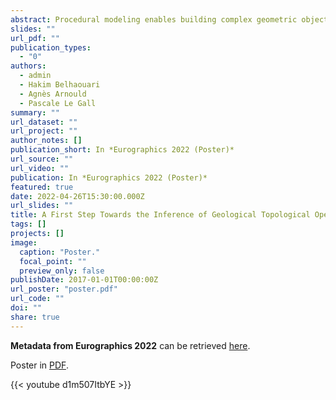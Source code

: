 ```yaml
---
abstract: Procedural modeling enables building complex geometric objects and scenes in a wide panel of applications. The traditional approach relies on the sequential application of a reduced set of construction rules. We offer to automatically generate new topological rules based on an initial object and the expected result of the future operation. Non-expert users can thereby develop their own operations. We exploited our approach for the modeling of the geological subsoil.
slides: ""
url_pdf: ""
publication_types:
  - "0"
authors:
  - admin
  - Hakim Belhaouari
  - Agnès Arnould
  - Pascale Le Gall
summary: ""
url_dataset: ""
url_project: ""
author_notes: []
publication_short: In *Eurographics 2022 (Poster)*
url_source: ""
url_video: ""
publication: In *Eurographics 2022 (Poster)*
featured: true
date: 2022-04-26T15:30:00.000Z
url_slides: ""
title: A First Step Towards the Inference of Geological Topological Operations
tags: []
projects: []
image:
  caption: "Poster."
  focal_point: ""
  preview_only: false
publishDate: 2017-01-01T00:00:00Z
url_poster: "poster.pdf"
url_code: ""
doi: ""
share: true
---
```


**Metadata from Eurographics 2022** can be retrieved [here](https://diglib.eg.org/handle/10.2312/egp20221005).

Poster in [PDF](poster.pdf).

{{< youtube d1m507ItbYE >}}
